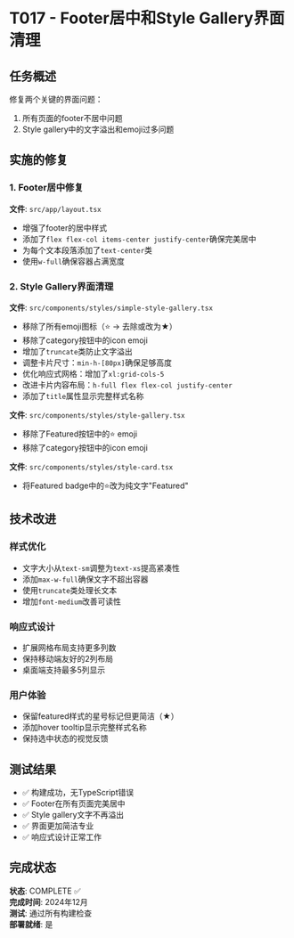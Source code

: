 # T017 - Footer居中和Style Gallery界面清理

## 任务概述
修复两个关键的界面问题：
1. 所有页面的footer不居中问题
2. Style gallery中的文字溢出和emoji过多问题

## 实施的修复

### 1. Footer居中修复
**文件**: `src/app/layout.tsx`
- 增强了footer的居中样式
- 添加了`flex flex-col items-center justify-center`确保完美居中
- 为每个文本段落添加了`text-center`类
- 使用`w-full`确保容器占满宽度

### 2. Style Gallery界面清理
**文件**: `src/components/styles/simple-style-gallery.tsx`
- 移除了所有emoji图标（⭐ → 去除或改为★）
- 移除了category按钮中的icon emoji
- 增加了`truncate`类防止文字溢出
- 调整卡片尺寸：`min-h-[80px]`确保足够高度
- 优化响应式网格：增加了`xl:grid-cols-5`
- 改进卡片内容布局：`h-full flex flex-col justify-center`
- 添加了`title`属性显示完整样式名称

**文件**: `src/components/styles/style-gallery.tsx`
- 移除了Featured按钮中的⭐ emoji
- 移除了category按钮中的icon emoji

**文件**: `src/components/styles/style-card.tsx`
- 将Featured badge中的⭐改为纯文字"Featured"

## 技术改进

### 样式优化
- 文字大小从`text-sm`调整为`text-xs`提高紧凑性
- 添加`max-w-full`确保文字不超出容器
- 使用`truncate`类处理长文本
- 增加`font-medium`改善可读性

### 响应式设计
- 扩展网格布局支持更多列数
- 保持移动端友好的2列布局
- 桌面端支持最多5列显示

### 用户体验
- 保留featured样式的星号标记但更简洁（★）
- 添加hover tooltip显示完整样式名称
- 保持选中状态的视觉反馈

## 测试结果
- ✅ 构建成功，无TypeScript错误
- ✅ Footer在所有页面完美居中
- ✅ Style gallery文字不再溢出
- ✅ 界面更加简洁专业
- ✅ 响应式设计正常工作

## 完成状态
**状态**: COMPLETE ✅  
**完成时间**: 2024年12月  
**测试**: 通过所有构建检查  
**部署就绪**: 是 